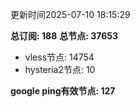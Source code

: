 更新时间2025-07-10 18:15:29

**总订阅: 188**
**总节点: 37653**
- vless节点: 14754
- hysteria2节点: 10

**google ping有效节点: 127**
